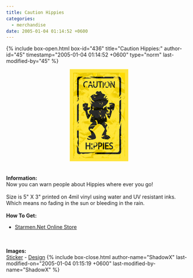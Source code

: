 ```yaml
---
title: Caution Hippies
categories:
  - merchandise
date: 2005-01-04 01:14:52 +0600
---
```

{% include box-open.html box-id="436" title="Caution Hippies:" author-id="45" timestamp="2005-01-04 01:14:52 +0600" type="norm" last-modified-by="45" %}
	<center>
	<img src="/merchandise/images/smn_chs_title.jpg" border="0" alt="Caution Hippies" />
	</center>
	<br /><br />
	<b>Information:</b>
	<br />
	Now you can warn people about Hippies where ever you go!
	<br /><br />
	Size is 5" X 3" printed on 4mil vinyl using water and UV resistant inks. Which means 
	no fading in the sun or bleeding in the rain.
	<br /><br />
	<b>How To Get:</b>
	<br />
	<ul>
	<li><a href="http://www.cafeshops.com/starmen.8910375">Starmen.Net Online Store</a></li>
	</ul>
	<br /><br />
	<b>Images:</b>
	<br />
	<a href="/merchandise/images/smn_chs_sticker.jpg">Sticker</a> - <a href="/merchandise/images/smn_chs_design.jpg">Design</a>
{% include box-close.html author-name="ShadowX" last-modified-on="2005-01-04 01:15:19 +0600" last-modified-by-name="ShadowX" %}
